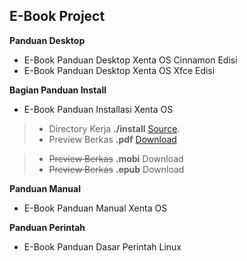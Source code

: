 ## E-Book Project
**Panduan Desktop** <!-- ([project](desktop)) -->
 * E-Book Panduan Desktop Xenta OS Cinnamon Edisi
   <!-- [.odt](../blob/master/e-book/desktop/E-Book%20Panduan%20Desktop%20Xenta%20OS%20Cinnamon%20Edisi.odt) -->
 * E-Book Panduan Desktop Xenta OS Xfce Edisi
   <!-- [.odt](../blob/master/e-book/desktop/E-Book%20Panduan%20Desktop%20Xenta%20OS%20Xfce%20Edisi.odt) -->

**Bagian Panduan Install** <!--  [project](install) -->
 * E-Book Panduan Installasi Xenta OS
 > * Directory Kerja **./install** [Source](install).
 > * Preview Berkas **.pdf** [Download](https://github.com/xentaos/dokumentasi/raw/master/project/e-book/install/E-Book%20Panduan%20Installasi%20Xenta%20OS.pdf)
 <!-- (https://www.gitbook.com/download/pdf/book/xentaos/e-book-panduan-installasi-xenta-os) -->
  > * ~~Preview Berkas~~ **.mobi** Download <!-- (https://www.gitbook.com/download/mobi/book/xentaos/e-book-panduan-installasi-xenta-os) -->
 > * ~~Preview Berkas~~ **.epub** Download <!-- (https://www.gitbook.com/download/epub/book/xentaos/e-book-panduan-installasi-xenta-os) -->

 
**Panduan Manual** <!-- [project](manual) -->
 * E-Book Panduan Manual Xenta OS

**Panduan Perintah** <!-- [project](perintah) -->
 * E-Book Panduan Dasar Perintah Linux
